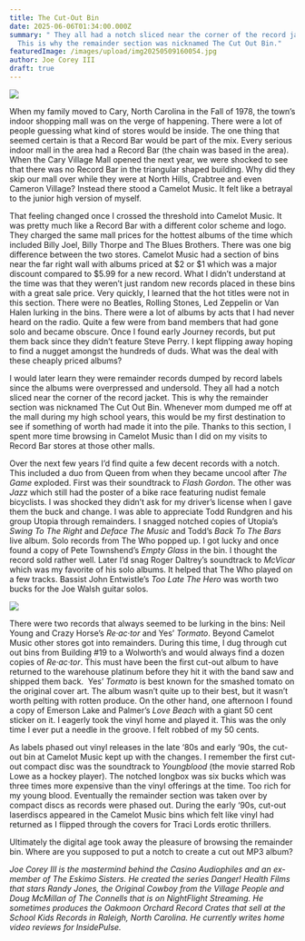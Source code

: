 ```yaml
---
title: The Cut-Out Bin
date: 2025-06-06T01:34:00.000Z
summary: " They all had a notch sliced near the corner of the record jacket.
  This is why the remainder section was nicknamed The Cut Out Bin."
featuredImage: /images/upload/img20250509160054.jpg
author: Joe Corey III
draft: true
---
```

![](/images/upload/img20250509160054.jpg)

When my family moved to Cary, North Carolina in the Fall of 1978, the town’s indoor shopping mall was on the verge of happening. There were a lot of people guessing what kind of stores would be inside. The one thing that seemed certain is that a Record Bar would be part of the mix. Every serious indoor mall in the area had a Record Bar (the chain was based in the area). When the Cary Village Mall opened the next year, we were shocked to see that there was no Record Bar in the triangular shaped building. Why did they skip our mall over while they were at North Hills, Crabtree and even Cameron Village? Instead there stood a Camelot Music. It felt like a betrayal to the junior high version of myself. 

That feeling changed once I crossed the threshold into Camelot Music. It was pretty much like a Record Bar with a different color scheme and logo. They charged the same mall prices for the hottest albums of the time which included Billy Joel, Billy Thorpe and The Blues Brothers. There was one big difference between the two stores. Camelot Music had a section of bins near the far right wall with albums priced at $2 or $1 which was a major discount compared to $5.99 for a new record. What I didn’t understand at the time was that they weren’t just random new records placed in these bins with a great sale price. Very quickly, I learned that the hot titles were not in this section. There were no Beatles, Rolling Stones, Led Zeppelin or Van Halen lurking in the bins. There were a lot of albums by acts that I had never heard on the radio. Quite a few were from band members that had gone solo and became obscure. Once I found early Journey records, but put them back since they didn’t feature Steve Perry. I kept flipping away hoping to find a nugget amongst the hundreds of duds. What was the deal with these cheaply priced albums?

I would later learn they were remainder records dumped by record labels since the albums were overpressed and undersold. They all had a notch sliced near the corner of the record jacket. This is why the remainder section was nicknamed The Cut Out Bin. Whenever mom dumped me off at the mall during my high school years, this would be my first destination to see if something of worth had made it into the pile. Thanks to this section, I spent more time browsing in Camelot Music than I did on my visits to Record Bar stores at those other malls.

Over the next few years I’d find quite a few decent records with a notch. This included a duo from Queen from when they became uncool after *The Game* exploded. First was their soundtrack to *Flash Gordon*. The other was *Jazz* which still had the poster of a bike race featuring nudist female bicyclists. I was shocked they didn’t ask for my driver’s license when I gave them the buck and change. I was able to appreciate Todd Rundgren and his group Utopia through remainders. I snagged notched copies of Utopia’s *Swing To The Right* and *Deface The Music* and Todd’s *Back To The Bars* live album. Solo records from The Who popped up. I got lucky and once found a copy of Pete Townshend’s *Empty Glass* in the bin. I thought the record sold rather well. Later I’d snag Roger Daltrey’s soundtrack to *McVicar* which was my favorite of his solo albums. It helped that The Who played on a few tracks. Bassist John Entwistle’s *Too Late The Hero* was worth two bucks for the Joe Walsh guitar solos.

![](/images/upload/img20250509160028.jpg)

There were two records that always seemed to be lurking in the bins: Neil Young and Crazy Horse’s *Re·ac·tor* and Yes’ *Tormato*. Beyond Camelot Music other stores got into remainders. During this time, I dug through cut out bins from Building #19 to a Wolworth’s and would always find a dozen copies of *Re·ac·tor*. This must have been the first cut-out album to have returned to the warehouse platinum before they hit it with the band saw and shipped them back.  Yes’ *Tormato* is best known for the smashed tomato on the original cover art. The album wasn’t quite up to their best, but it wasn’t worth pelting with rotten produce. On the other hand, one afternoon I found a copy of Emerson Lake and Palmer’s *Love Beach* with a giant 50 cent sticker on it. I eagerly took the vinyl home and played it. This was the only time I ever put a needle in the groove. I felt robbed of my 50 cents. 

As labels phased out vinyl releases in the late ‘80s and early ‘90s, the cut-out bin at Camelot Music kept up with the changes. I remember the first cut-out compact disc was the soundtrack to *Youngblood* (the movie starred Rob Lowe as a hockey player). The notched longbox was six bucks which was three times more expensive than the vinyl offerings at the time. Too rich for my young blood. Eventually the remainder section was taken over by compact discs as records were phased out. During the early ‘90s, cut-out laserdiscs appeared in the Camelot Music bins which felt like vinyl had returned as I flipped through the covers for Traci Lords erotic thrillers. 

Ultimately the digital age took away the pleasure of browsing the remainder bin. Where are you supposed to put a notch to create a cut out MP3 album?

*Joe Corey III is the mastermind behind the Casino Audiophiles and an ex-member of The Eskimo Sisters. He created the series Danger! Health Films that stars Randy Jones, the Original Cowboy from the Village People and Doug McMillan of The Connells that is on NightFlight Streaming. He sometimes produces the Oakmoon Orchard Record Crates that sell at the School Kids Records in Raleigh, North Carolina. He currently writes home video reviews for InsidePulse.*
